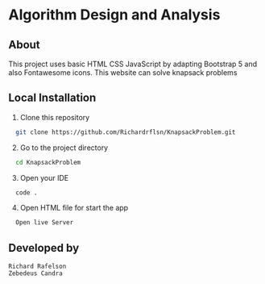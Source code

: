 # Algorithm Design and Analysis 

## About 
This project uses basic HTML CSS JavaScript by adapting Bootstrap 5 and also Fontawesome icons. This website can solve knapsack problems
## Local Installation

1. Clone this repository

```bash
  git clone https://github.com/Richardrflsn/KnapsackProblem.git
```

2.  Go to the project directory

```bash
  cd KnapsackProblem
```
3. Open your IDE

```bash
  code .
```

4. Open HTML file for start the app

```bash
  Open live Server
```
  
## Developed by
```
Richard Rafelson
Zebedeus Candra
```  
